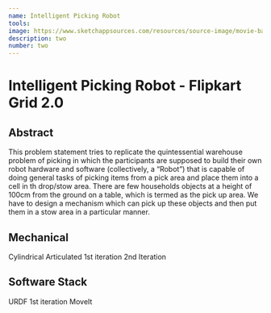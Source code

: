 ```yaml
---
name: Intelligent Picking Robot
tools: 
image: https://www.sketchappsources.com/resources/source-image/movie-badges-jurajjurik.png
description: two
number: two
---
```


# Intelligent Picking Robot - Flipkart Grid 2.0

## Abstract
This problem statement tries to replicate the quintessential warehouse problem of picking in which the participants are supposed to build their own robot hardware and software (collectively, a “Robot”) that is capable of doing general tasks of picking items from a pick area and place them into a cell in th drop/stow area. There are few households objects at a height of 100cm from the ground on a table, which is termed as the pick up area. We have to design a mechanism which can pick up these objects and then put them in a stow area in a particular manner.

## Mechanical
Cylindrical
Articulated
1st iteration
2nd Iteration

## Software Stack
URDF
1st iteration
MoveIt


